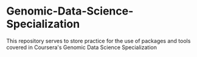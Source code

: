 # Genomic-Data-Science-Specialization
This repository serves to store practice for the use of packages and tools covered in Coursera's Genomic Data Science Specialization
